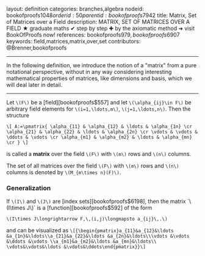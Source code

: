 layout: definition
categories: branches,algebra
nodeid: bookofproofs$1048
orderid: 50
parentid: bookofproofs$7942
title: Matrix, Set of Matrices over a Field
description: MATRIX, SET OF MATRICES OVER A FIELD &#9733; graduate maths &#10004; step by step &#10010; by the axiomatic method &#10140; visit BookOfProofs now!
references: bookofproofs$979,bookofproofs$6907
keywords: field,matrices,matrix,over,set
contributors: @Brenner,bookofproofs

---
In the following definition, we introduce the notion of a "matrix" from a pure notational perspective, without in any way considering interesting mathematical properties of matrices, like dimensions and basis, which we will deal later in detail.

---

Let `\(F\)` be a [field][bookofproofs$557] and let `\(\alpha_{ij}\in F\)` be arbitrary field elements for `\(i=1,\ldots,m\)`, `\(j=1,\ldots,n\)`. Then the structure

`\[
A:=\pmatrix{
\alpha_{11} & \alpha_{12} & \ldots & \alpha_{1n} \cr
\alpha_{21} & \alpha_{22} & \ldots & \alpha_{2n} \cr
\vdots & \vdots & \ddots & \vdots \cr
\alpha_{m1} & \alpha_{m2} & \ldots & \alpha_{mn} \cr
}
\]`

is called a **matrix** over the field `\(F\)` with `\(m\)` rows and `\(n\)` columns. 

The set of all matrices over the field `\(F\)` with `\(m\)` rows and `\(n\)` columns is denoted by `\(M_{m\times n}(F)\)`.


### Generalization


If `\(I\)` and `\(J\)` are [index sets][bookofproofs$6198], then the matrix `\(I\times J\)` is a [function][bookofproofs$592] of the form

`\(I\times J\longrightarrow F,\,(i,j)\longmapsto a_{ij}\,.\)`

and can be visualized as 
`\[{\begin{pmatrix}a_{11}&a_{12}&\ldots &a_{1n}&\ldots\\a_{21}&a_{22}&\ldots &a_{2n}&\ldots\\\vdots &\vdots &\ddots &\vdots \\a_{m1}&a_{m2}&\ldots &a_{mn}&\ldots\\
\vdots&\vdots&\ldots &\vdots&\ddots\end{pmatrix}}\]`
